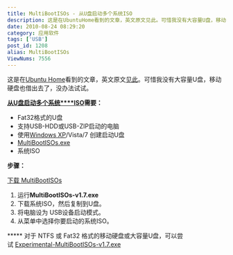 ```yaml
---
title: MultiBootISOs - 从U盘启动多个系统ISO
description: 这是在UbuntuHome看到的文章，英文原文见此。可惜我没有大容量U盘，移动硬盘也借出去了，没办法试试。post/MultiBootISOs.html">从U盘启动多个系统ISO需要：Fat32格式的U盘支持USB-HDD或USB-ZIP启动的电脑使用post/Deepin-LiteXP-Windows-XP-SP3-V6.2.html">WindowsXP/Vista/7创建启动U盘post/MultiBootISOs.html">MultiBootISOs.exe系统ISO
date: 2010-08-24 08:29:20
category: 应用软件
tags: ['USB']
post_id: 1208
alias: MultiBootISOs
ViewNums: 7556
---
```


这是在[Ubuntu Home](http://www.ubuntuhome.com/)看到的文章，英文原文[见此](http://www.pendrivelinux.com/boot-multiple-iso-from-usb-multiboot-usb/)。可惜我没有大容量U盘，移动硬盘也借出去了，没办法试试。

[**从****U****盘启动多个系统****ISO**](/blog/multibootisos)**需要：**

* Fat32格式的U盘
* 支持USB-HDD或USB-ZIP启动的电脑
* 使用[Windows XP](/blog/deepin-litexp-windows-xp-sp3-v62)/Vista/7 创建启动U盘
* [MultiBootISOs.exe](/blog/multibootisos)
* 系统ISO

**步骤：**

[下载 MultiBootISOs](http://www.pendrivelinux.com/downloads/MultiBootISOs/MultiBootISOs-v1.7.exe)

1. 运行**MultiBootISOs-v1.7.exe**
2. 下载系统ISO，然后复制到U盘。
3. 将电脑设为 USB设备启动模式。
4. 从菜单中选择你要启动的系统ISO。

***** 对于 NTFS 或 Fat32 格式的移动硬盘或大容量U盘，可以尝试 [Experimental-MultiBootISOs-v1.7.exe](http://www.pendrivelinux.com/downloads/MultiBootISOs/Experimental-MultiBootISOs-v1.7.exe)

